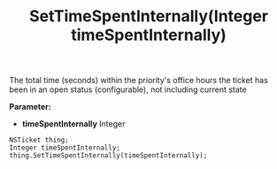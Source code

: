 ﻿---
uid: crmscript_ref_NSTicket_SetTimeSpentInternally
title: SetTimeSpentInternally(Integer timeSpentInternally)
intellisense: NSTicket.SetTimeSpentInternally
keywords: NSTicket, GetTimeSpentInternally
so.topic: reference
---

The total time (seconds) within the priority's office hours the ticket has been in an open status (configurable), not including current state

**Parameter:** 
 - **timeSpentInternally** Integer

```crmscript
NSTicket thing;
Integer timeSpentInternally;
thing.SetTimeSpentInternally(timeSpentInternally);
```

